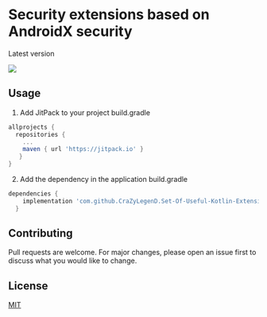 
# Security extensions based on AndroidX security

Latest version

[![](https://jitpack.io/v/CraZyLegenD/Set-Of-Useful-Kotlin-Extensions-and-Helpers.svg)](https://jitpack.io/#CraZyLegenD/Set-Of-Useful-Kotlin-Extensions-and-Helpers)

## Usage
1. Add JitPack to your project build.gradle

```gradle
allprojects {
  repositories {
    ...
    maven { url 'https://jitpack.io' }
   }
}
```

2. Add the dependency in the application build.gradle

```gradle
dependencies {
	implementation 'com.github.CraZyLegenD.Set-Of-Useful-Kotlin-Extensions-and-Helpers:security:version'
  }
```


## Contributing
Pull requests are welcome. For major changes, please open an issue first to discuss what you would like to change.

## License
[MIT](https://choosealicense.com/licenses/mit/)
